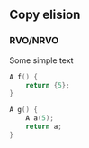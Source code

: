 

## Copy elision
### RVO/NRVO
Some simple text
```c++
A f() {
    return {5};
}

A g() {
    A a(5);
    return a;
}
```